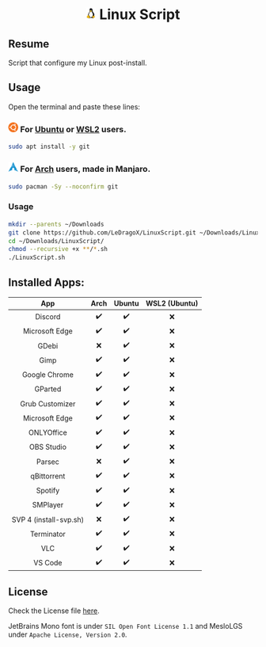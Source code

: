 <h1 align="center">
  <img width=4% src=./lib/images/linux-tux.png>
  Linux Script
</h1>

## Resume

Script that configure my Linux post-install.

## Usage

Open the terminal and paste these lines:

### <img width="4%" src="./lib/images/ubuntu-icon.webp" /> For [Ubuntu](src/ubuntu-script.sh) or [WSL2](src/wsl2-script.sh) users.

```sh
sudo apt install -y git
```

### <img width="4%" src="./lib/images/arch-linux-icon.png" /> For [Arch](src/arch-script.sh) users, made in Manjaro.

```sh
sudo pacman -Sy --noconfirm git
```

### Usage

```sh
mkdir --parents ~/Downloads
git clone https://github.com/LeDragoX/LinuxScript.git ~/Downloads/LinuxScript
cd ~/Downloads/LinuxScript/
chmod --recursive +x **/*.sh
./LinuxScript.sh
```

## Installed Apps:

<div align="center">

|          App           | Arch | Ubuntu | WSL2 (Ubuntu) |
| :--------------------: | :--: | :----: | :-----------: |
|        Discord         |  ✔️  |   ✔️   |      ❌       |
|     Microsoft Edge     |  ✔️  |   ✔️   |      ❌       |
|         GDebi          |  ❌  |   ✔️   |      ❌       |
|          Gimp          |  ✔️  |   ✔️   |      ❌       |
|     Google Chrome      |  ✔️  |   ✔️   |      ❌       |
|        GParted         |  ✔️  |   ✔️   |      ❌       |
|    Grub Customizer     |  ✔️  |   ✔️   |      ❌       |
|     Microsoft Edge     |  ✔️  |   ✔️   |      ❌       |
|       ONLYOffice       |  ✔️  |   ✔️   |      ❌       |
|       OBS Studio       |  ✔️  |   ✔️   |      ❌       |
|         Parsec         |  ❌  |   ✔️   |      ❌       |
|      qBittorrent       |  ✔️  |   ✔️   |      ❌       |
|        Spotify         |  ✔️  |   ✔️   |      ❌       |
|        SMPlayer        |  ✔️  |   ✔️   |      ❌       |
| SVP 4 (install-svp.sh) |  ❌  |   ✔️   |      ❌       |
|       Terminator       |  ✔️  |   ✔️   |      ❌       |
|          VLC           |  ✔️  |   ✔️   |      ❌       |
|        VS Code         |  ✔️  |   ✔️   |      ❌       |

</div>

## License

Check the License file [here](LICENSE).

JetBrains Mono font is under `SIL Open Font License 1.1` and MesloLGS under `Apache License, Version 2.0`.
